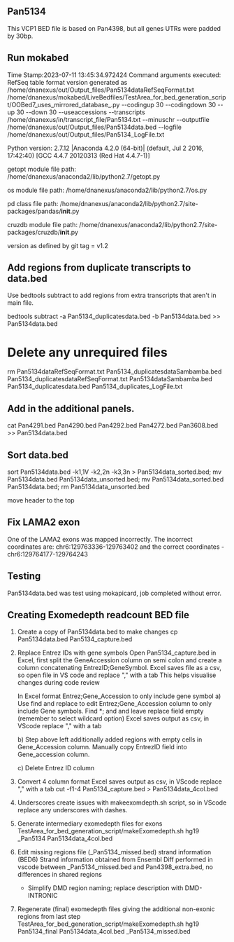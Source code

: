 ## Pan5134
This VCP1 BED file is based on Pan4398, but all genes UTRs were padded by 30bp.

## Run mokabed
Time Stamp:2023-07-11 13:45:34.972424
Command arguments executed:
RefSeq table format version generated as /home/dnanexus/out/Output_files/Pan5134dataRefSeqFormat.txt
/home/dnanexus/mokabed/LiveBedfiles/TestArea_for_bed_generation_script/OOBed7_uses_mirrored_database_.py --codingup 30 --codingdown 30 --up 30 --down 30 --useaccessions --transcripts /home/dnanexus/in/transcript_file/Pan5134.txt --minuschr --outputfile /home/dnanexus/out/Output_files/Pan5134data.bed --logfile /home/dnanexus/out/Output_files/Pan5134_LogFile.txt 

 Python version: 2.7.12 |Anaconda 4.2.0 (64-bit)| (default, Jul  2 2016, 17:42:40) 
[GCC 4.4.7 20120313 (Red Hat 4.4.7-1)]

 getopt module file path: /home/dnanexus/anaconda2/lib/python2.7/getopt.py

 os module file path: /home/dnanexus/anaconda2/lib/python2.7/os.py

 pd class file path: /home/dnanexus/anaconda2/lib/python2.7/site-packages/pandas/__init__.py

 cruzdb module file path: /home/dnanexus/anaconda2/lib/python2.7/site-packages/cruzdb/__init__.py

version as defined by git tag = v1.2

## Add regions from duplicate transcripts to data.bed
Use bedtools subtract to add regions from extra transcripts that aren't in main file.

bedtools subtract -a Pan5134_duplicatesdata.bed -b Pan5134data.bed >> Pan5134data.bed

# Delete any unrequired files
rm Pan5134dataRefSeqFormat.txt Pan5134_duplicatesdataSambamba.bed Pan5134_duplicatesdataRefSeqFormat.txt Pan5134dataSambamba.bed Pan5134_duplicatesdata.bed Pan5134_duplicates_LogFile.txt

## Add in the additional panels.
cat Pan4291.bed Pan4290.bed Pan4292.bed Pan4272.bed Pan3608.bed >> Pan5134data.bed

## Sort data.bed
sort Pan5134data.bed -k1,1V -k2,2n -k3,3n > Pan5134data_sorted.bed; mv Pan5134data.bed Pan5134data_unsorted.bed; mv Pan5134data_sorted.bed Pan5134data.bed; rm Pan5134data_unsorted.bed

move header to the top

## Fix LAMA2 exon
One of the LAMA2 exons was mapped incorrectly.
The incorrect coordinates are: chr6:129763336-129763402 and the correct coordinates - chr6:129764177-129764243

## Testing
Pan5134data.bed was test using mokapicard, job completed without error.

## Creating Exomedepth readcount BED file

1. Create a copy of Pan5134data.bed to make changes
    cp Pan5134data.bed Pan5134_capture.bed

2. Replace Entrez IDs with gene symbols
    Open Pan5134_capture.bed in Excel, first split the GeneAccession column on semi colon and create a column concatenating 
    EntrezID;GeneSymbol.
    Excel saves file as a csv, so open file in VS code and replace "," with a tab
    This helps visualise changes during code review

    In Excel format Entrez;Gene_Accession to only include gene symbol
    a) Use find and replace to edit Entrez;Gene_Accession column to only include Gene symbols.
                Find *; and and leave replace field empty (remember to select wildcard option)
                Excel saves output as csv, in VScode replace "," with a tab

    b) Step above left additionally added regions with empty cells in Gene_Accession column. Manually copy EntrezID field into      Gene_accession column.

    c) Delete Entrez ID column

3. Convert 4 column format
    Excel saves output as csv, in VScode replace "," with a tab
    cut -f1-4 Pan5134_capture.bed > Pan5134data_4col.bed

4. Underscores create issues with makeexomdepth.sh script, so in VScode replace any underscores with dashes.

5. Generate intermediary exomedepth files for exons
    TestArea_for_bed_generation_script/makeExomedepth.sh hg19 _Pan5134 Pan5134data_4col.bed

6. Edit missing regions file (_Pan5134_missed.bed)
    strand information (BED6)
    Strand information obtained from Ensembl
    Diff performed in vscode between _Pan5134_missed.bed and Pan4398_extra.bed, no differences in shared regions

    - Simplify DMD region naming; replace description with DMD-INTRONIC

7. Regenerate (final) exomedepth files giving the additional non-exonic regions from last step
    TestArea_for_bed_generation_script/makeExomedepth.sh hg19 Pan5134_final Pan5134data_4col.bed _Pan5134_missed.bed